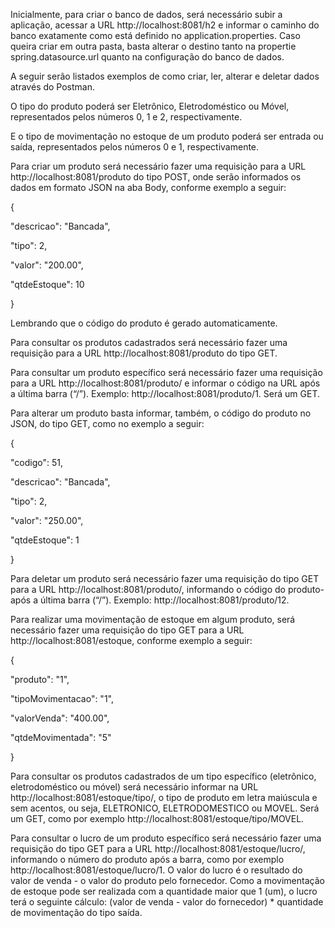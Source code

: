 Inicialmente, para criar o banco de dados, será necessário subir a aplicação, acessar a URL http://localhost:8081/h2 e informar o caminho do banco exatamente como está definido no application.properties. Caso queira criar em outra pasta, basta alterar o destino tanto na propertie spring.datasource.url quanto na configuração do banco de dados.

A seguir serão listados exemplos de como criar, ler, alterar e deletar dados através do Postman.

O tipo do produto poderá ser Eletrônico, Eletrodoméstico ou Móvel, representados pelos números 0, 1 e 2, respectivamente.

E o tipo de movimentação no estoque de um produto poderá ser entrada ou saída, representados pelos números 0 e 1, respectivamente.

Para criar um produto será necessário fazer uma requisição para a URL http://localhost:8081/produto do tipo POST, onde serão informados os dados em formato JSON na aba Body, conforme exemplo a seguir:

{

"descricao": "Bancada",

"tipo": 2,

"valor": "200.00",

"qtdeEstoque": 10

}

Lembrando que o código do produto é gerado automaticamente.

Para consultar os produtos cadastrados será necessário fazer uma requisição para a URL http://localhost:8081/produto do tipo GET.

Para consultar um produto específico será necessário fazer uma requisição para a URL http://localhost:8081/produto/ e informar o código na URL após a última barra (“/”). Exemplo: http://localhost:8081/produto/1. Será um GET.

Para alterar um produto basta informar, também, o código do produto no JSON, do tipo GET, como no exemplo a seguir:

{

"codigo": 51,

"descricao": "Bancada",

"tipo": 2,

"valor": "250.00",

"qtdeEstoque": 1

}

Para deletar um produto será necessário fazer uma requisição do tipo GET para a URL http://localhost:8081/produto/, informando o código do produto- após a última barra (“/”). Exemplo: http://localhost:8081/produto/12.

Para realizar uma movimentação de estoque em algum produto, será necessário fazer uma requisição do tipo GET para a URL http://localhost:8081/estoque, conforme exemplo a seguir:

{

"produto": "1",

"tipoMovimentacao": "1",

"valorVenda": "400.00",

"qtdeMovimentada": "5"

}

Para consultar os produtos cadastrados de um tipo específico (eletrônico, eletrodoméstico ou móvel) será necessário informar na URL http://localhost:8081/estoque/tipo/, o tipo de produto em letra maiúscula e sem acentos, ou seja, ELETRONICO, ELETRODOMESTICO ou MOVEL. Será um GET, como por exemplo http://localhost:8081/estoque/tipo/MOVEL.

Para consultar o lucro de um produto específico será necessário fazer uma requisição do tipo GET para a URL http://localhost:8081/estoque/lucro/, informando o número do produto após a barra, como por exemplo http://localhost:8081/estoque/lucro/1. O valor do lucro é o resultado do valor de venda - o valor do produto pelo fornecedor. Como a movimentação de estoque pode ser realizada com a quantidade maior que 1 (um), o lucro terá o seguinte cálculo: (valor de venda - valor do fornecedor) * quantidade de movimentação do tipo saída.
